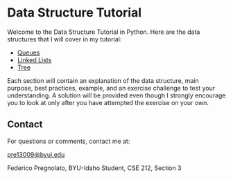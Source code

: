 # Data Structure Tutorial

Welcome to the Data Structure Tutorial in Python. Here are the data structures that I will cover in my tutorial:

- [Queues](1-queue.md)
- [Linked Lists](2-linked-list.md)
- [Tree](3-tree.md)

Each section will contain an explanation of the data structure, main purpose, best practices, example, and an exercise challenge to test your understanding. A solution will be provided even though I strongly encourage you to look at only after you have attempted the exercise on your own.

## Contact

For questions or comments, contact me at:

pre13009@byui.edu

Federico Pregnolato, BYU-Idaho Student, CSE 212, Section 3